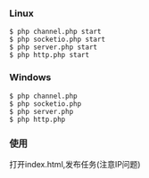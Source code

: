 ### Linux
~~~
$ php channel.php start
$ php socketio.php start
$ php server.php start
$ php http.php start
~~~

### Windows
~~~
$ php channel.php
$ php socketio.php 
$ php server.php 
$ php http.php 
~~~

### 使用
打开index.html,发布任务(注意IP问题)
